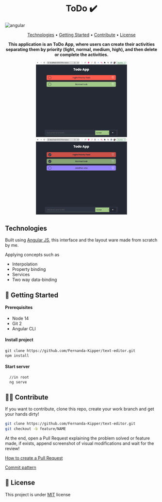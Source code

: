 <h1 align="center" style="font-weight: bold;">ToDo ✔️</h1>

![angular](https://img.shields.io/badge/Angular-red?style=flat&logo=angular)

<p align="center">
 <a href="#tech">Technologies</a> • 
 <a href="#started">Getting Started</a> • 
 <a href="#contribute">Contribute</a> •
 <a href="#license">License</a>
</p>

<p align="center">
<b>This application is an ToDo App, where users can create their activities 
separating them by priority (light, normal, medium, high), and then delete or complete the activities.</b>
</p>

<p align="center">
  <img src="./.github/assets/app-1.png" width="300px">
  <img src="./.github/assets/app-2.png" width="300px">
</p>

<h2 id="tech">Technologies</h2>

Built using [Angular JS](https://docs.angularjs.org/guide/services), this interface and the layout ware made from scratch by me.

Applying concepts such as
- Interpolation
- Property binding
- Services
- Two way data-binding

<h2 id="started">🚀 Getting Started</h2>

<h4> Prerequisites</h4>

- Node 14
- Git 2
- Angular CLI

<h4>Install project</h4>

```
git clone https://github.com/Fernanda-Kipper/text-editor.git
npm install
```

<h4>Start server</h4>

```
  //in root
  ng serve
```

<h2 id="contribute">👩‍💻 Contribute</h2>

If you want to contribute, clone this repo, create your work branch and get your hands dirty!

```bash
git clone https://github.com/Fernanda-Kipper/text-editor.git
git checkout -b feature/NAME
```

 At the end, open a Pull Request explaining the problem solved or feature made, if exists, append screenshot of visual modifications and wait for the review!

[How to create a Pull Request](https://www.atlassian.com/br/git/tutorials/making-a-pull-request)

[Commit pattern](https://gist.github.com/joshbuchea/6f47e86d2510bce28f8e7f42ae84c716)


<h2 id="license">📃 License</h2>

This project is under [MIT](./.github/LICENSE) license



